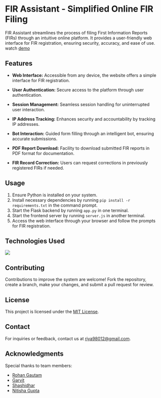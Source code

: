 # FIR Assistant - Simplified Online FIR Filing

FIR Assistant streamlines the process of filing First Information Reports (FIRs) through an intuitive online platform. It provides a user-friendly web interface for FIR registration, ensuring security, accuracy, and ease of use.<br>
watch <a href="https://youtu.be/4pad51SZs9E?si=no9gF-5NhQX3oGLU">demo</a>

## Features

- **Web Interface:** Accessible from any device, the website offers a simple interface for FIR registration.
  
- **User Authentication:** Secure access to the platform through user authentication.
  
- **Session Management:** Seamless session handling for uninterrupted user interaction.
  
- **IP Address Tracking:** Enhances security and accountability by tracking IP addresses.
  
- **Bot Interaction:** Guided form filling through an intelligent bot, ensuring accurate submissions.
  
- **PDF Report Download:** Facility to download submitted FIR reports in PDF format for documentation.
  
- **FIR Record Correction:** Users can request corrections in previously registered FIRs if needed.

## Usage

1. Ensure Python is installed on your system.
2. Install necessary dependencies by running `pip install -r requirements.txt` in the command prompt.
3. Start the Flask backend by running `app.py` in one terminal.
4. Start the frontend server by running `server.js` in another terminal.
5. Access the web interface through your browser and follow the prompts for FIR registration.

## Technologies Used

<img src="https://skillicons.dev/icons?i=css,express,flask,nodejs,py,jquery," />

## Contributing

Contributions to improve the system are welcome! Fork the repository, create a branch, make your changes, and submit a pull request for review.

## License

This project is licensed under the [MIT License](LICENSE).

## Contact

For inquiries or feedback, contact us at [riya98012@gmail.com](mailto:riya98012@gmail.com).

## Acknowledgments

Special thanks to team members:
- [Rohan Gautam](https://github.com/Rohan-Gautam)
- [Garvit](https://github.com/garvit-exe)
- [Shashidhar](https://github.com/shashidhar-kittur)
- [Nitisha Gupta](https://github.com/Nitisha-Gupta)
